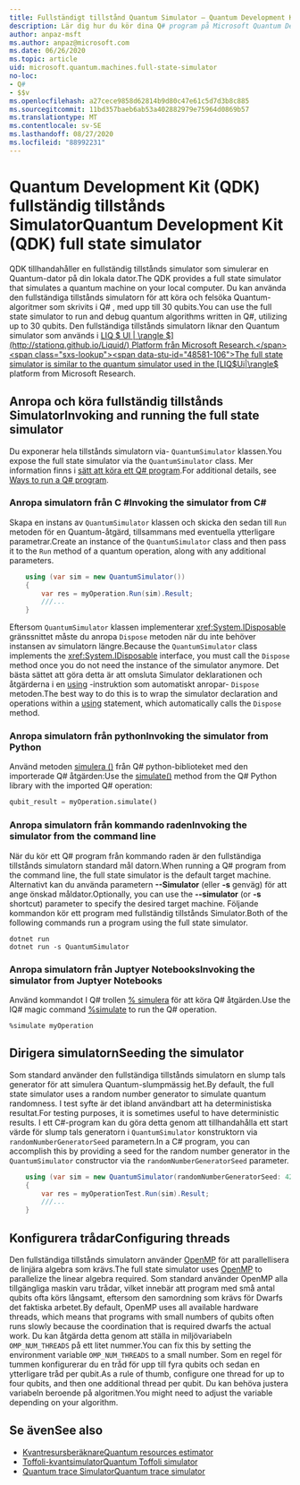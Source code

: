 ```yaml
---
title: Fullständigt tillstånd Quantum Simulator – Quantum Development Kit
description: Lär dig hur du kör dina Q# program på Microsoft Quantum Development Kit fullständiga tillstånds simulatorn.
author: anpaz-msft
ms.author: anpaz@microsoft.com
ms.date: 06/26/2020
ms.topic: article
uid: microsoft.quantum.machines.full-state-simulator
no-loc:
- Q#
- $$v
ms.openlocfilehash: a27cece9858d62814b9d80c47e61c5d7d3b8c885
ms.sourcegitcommit: 11bd357baeb6ab53a402882979e75964d0869b57
ms.translationtype: MT
ms.contentlocale: sv-SE
ms.lasthandoff: 08/27/2020
ms.locfileid: "88992231"
---
```

# <a name="quantum-development-kit-qdk-full-state-simulator"></a><span data-ttu-id="48581-103">Quantum Development Kit (QDK) fullständig tillstånds Simulator</span><span class="sxs-lookup"><span data-stu-id="48581-103">Quantum Development Kit (QDK) full state simulator</span></span>

<span data-ttu-id="48581-104">QDK tillhandahåller en fullständig tillstånds simulator som simulerar en Quantum-dator på din lokala dator.</span><span class="sxs-lookup"><span data-stu-id="48581-104">The QDK provides a full state simulator that simulates a quantum machine on your local computer.</span></span> <span data-ttu-id="48581-105">Du kan använda den fullständiga tillstånds simulatorn för att köra och felsöka Quantum-algoritmer som skrivits i Q# , med upp till 30 qubits.</span><span class="sxs-lookup"><span data-stu-id="48581-105">You can use the full state simulator to run and debug quantum algorithms written in Q#, utilizing up to 30 qubits.</span></span> <span data-ttu-id="48581-106">Den fullständiga tillstånds simulatorn liknar den Quantum simulator som används i  [LIQ $ UI | \rangle $](http://stationq.github.io/Liquid/) Platform från Microsoft Research.</span><span class="sxs-lookup"><span data-stu-id="48581-106">The full state simulator is similar to the quantum simulator used in the  [LIQ$Ui|\rangle$](http://stationq.github.io/Liquid/) platform from Microsoft Research.</span></span>

## <a name="invoking-and-running-the-full-state-simulator"></a><span data-ttu-id="48581-107">Anropa och köra fullständig tillstånds Simulator</span><span class="sxs-lookup"><span data-stu-id="48581-107">Invoking and running the full state simulator</span></span>

<span data-ttu-id="48581-108">Du exponerar hela tillstånds simulatorn via- `QuantumSimulator` klassen.</span><span class="sxs-lookup"><span data-stu-id="48581-108">You expose the full state simulator via the `QuantumSimulator` class.</span></span> <span data-ttu-id="48581-109">Mer information finns i [sätt att köra ett Q# program](xref:microsoft.quantum.guide.host-programs).</span><span class="sxs-lookup"><span data-stu-id="48581-109">For additional details, see [Ways to run a Q# program](xref:microsoft.quantum.guide.host-programs).</span></span>

### <a name="invoking-the-simulator-from-c"></a><span data-ttu-id="48581-110">Anropa simulatorn från C #</span><span class="sxs-lookup"><span data-stu-id="48581-110">Invoking the simulator from C#</span></span>

<span data-ttu-id="48581-111">Skapa en instans av `QuantumSimulator` klassen och skicka den sedan till `Run` metoden för en Quantum-åtgärd, tillsammans med eventuella ytterligare parametrar.</span><span class="sxs-lookup"><span data-stu-id="48581-111">Create an instance of the `QuantumSimulator` class and then pass it to the `Run` method of a quantum operation, along with any additional parameters.</span></span>
```csharp
    using (var sim = new QuantumSimulator())
    {
        var res = myOperation.Run(sim).Result;
        ///...
    }
```

<span data-ttu-id="48581-112">Eftersom `QuantumSimulator` klassen implementerar <xref:System.IDisposable> gränssnittet måste du anropa `Dispose` metoden när du inte behöver instansen av simulatorn längre.</span><span class="sxs-lookup"><span data-stu-id="48581-112">Because the `QuantumSimulator` class implements the <xref:System.IDisposable> interface, you must call the `Dispose` method once you do not need the instance of the simulator anymore.</span></span> <span data-ttu-id="48581-113">Det bästa sättet att göra detta är att omsluta Simulator deklarationen och åtgärderna i en [using](https://docs.microsoft.com/dotnet/csharp/language-reference/keywords/using-statement) -instruktion som automatiskt anropar- `Dispose` metoden.</span><span class="sxs-lookup"><span data-stu-id="48581-113">The best way to do this is to wrap the simulator declaration and operations within a [using](https://docs.microsoft.com/dotnet/csharp/language-reference/keywords/using-statement) statement, which automatically calls the `Dispose` method.</span></span>

### <a name="invoking-the-simulator-from-python"></a><span data-ttu-id="48581-114">Anropa simulatorn från python</span><span class="sxs-lookup"><span data-stu-id="48581-114">Invoking the simulator from Python</span></span>

<span data-ttu-id="48581-115">Använd metoden [simulera ()](https://docs.microsoft.com/python/qsharp-core/qsharp.loader.qsharpcallable) från Q# python-biblioteket med den importerade Q# åtgärden:</span><span class="sxs-lookup"><span data-stu-id="48581-115">Use the [simulate()](https://docs.microsoft.com/python/qsharp-core/qsharp.loader.qsharpcallable) method from the Q# Python library with the imported Q# operation:</span></span>

```python
qubit_result = myOperation.simulate()
```

### <a name="invoking-the-simulator-from-the-command-line"></a><span data-ttu-id="48581-116">Anropa simulatorn från kommando raden</span><span class="sxs-lookup"><span data-stu-id="48581-116">Invoking the simulator from the command line</span></span>

<span data-ttu-id="48581-117">När du kör ett Q# program från kommando raden är den fullständiga tillstånds simulatorn standard mål datorn.</span><span class="sxs-lookup"><span data-stu-id="48581-117">When running a Q# program from the command line, the full state simulator is the default target machine.</span></span> <span data-ttu-id="48581-118">Alternativt kan du använda parametern **--Simulator** (eller **-s** genväg) för att ange önskad måldator.</span><span class="sxs-lookup"><span data-stu-id="48581-118">Optionally, you can use the **--simulator** (or **-s** shortcut) parameter to specify the desired target machine.</span></span> <span data-ttu-id="48581-119">Följande kommandon kör ett program med fullständig tillstånds Simulator.</span><span class="sxs-lookup"><span data-stu-id="48581-119">Both of the following commands run a program using the full state simulator.</span></span> 

```dotnetcli
dotnet run
dotnet run -s QuantumSimulator
```

### <a name="invoking-the-simulator-from-juptyer-notebooks"></a><span data-ttu-id="48581-120">Anropa simulatorn från Juptyer Notebooks</span><span class="sxs-lookup"><span data-stu-id="48581-120">Invoking the simulator from Juptyer Notebooks</span></span>

<span data-ttu-id="48581-121">Använd kommandot I Q# trollen [% simulera](xref:microsoft.quantum.iqsharp.magic-ref.simulate) för att köra Q# åtgärden.</span><span class="sxs-lookup"><span data-stu-id="48581-121">Use the IQ# magic command [%simulate](xref:microsoft.quantum.iqsharp.magic-ref.simulate) to run the Q# operation.</span></span>

```
%simulate myOperation
```
## <a name="seeding-the-simulator"></a><span data-ttu-id="48581-122">Dirigera simulatorn</span><span class="sxs-lookup"><span data-stu-id="48581-122">Seeding the simulator</span></span>

<span data-ttu-id="48581-123">Som standard använder den fullständiga tillstånds simulatorn en slump tals generator för att simulera Quantum-slumpmässig het.</span><span class="sxs-lookup"><span data-stu-id="48581-123">By default, the full state simulator uses a random number generator to simulate quantum randomness.</span></span> <span data-ttu-id="48581-124">I test syfte är det ibland användbart att ha deterministiska resultat.</span><span class="sxs-lookup"><span data-stu-id="48581-124">For testing purposes, it is sometimes useful to have deterministic results.</span></span> <span data-ttu-id="48581-125">I ett C#-program kan du göra detta genom att tillhandahålla ett start värde för slump tals generatorn i `QuantumSimulator` konstruktorn via `randomNumberGeneratorSeed` parametern.</span><span class="sxs-lookup"><span data-stu-id="48581-125">In a C# program, you can accomplish this by providing a seed for the random number generator in the `QuantumSimulator` constructor via the `randomNumberGeneratorSeed` parameter.</span></span>

```csharp
    using (var sim = new QuantumSimulator(randomNumberGeneratorSeed: 42))
    {
        var res = myOperationTest.Run(sim).Result;
        ///...
    }
```

## <a name="configuring-threads"></a><span data-ttu-id="48581-126">Konfigurera trådar</span><span class="sxs-lookup"><span data-stu-id="48581-126">Configuring threads</span></span>

<span data-ttu-id="48581-127">Den fullständiga tillstånds simulatorn använder [OpenMP](http://www.openmp.org/) för att parallellisera de linjära algebra som krävs.</span><span class="sxs-lookup"><span data-stu-id="48581-127">The full state simulator uses [OpenMP](http://www.openmp.org/) to parallelize the linear algebra required.</span></span> <span data-ttu-id="48581-128">Som standard använder OpenMP alla tillgängliga maskin varu trådar, vilket innebär att program med små antal qubits ofta körs långsamt, eftersom den samordning som krävs för Dwarfs det faktiska arbetet.</span><span class="sxs-lookup"><span data-stu-id="48581-128">By default, OpenMP uses all available hardware threads, which means that programs with small numbers of qubits often runs slowly because the coordination that is required dwarfs the actual work.</span></span> <span data-ttu-id="48581-129">Du kan åtgärda detta genom att ställa in miljövariabeln `OMP_NUM_THREADS` på ett litet nummer.</span><span class="sxs-lookup"><span data-stu-id="48581-129">You can fix this by setting the environment variable `OMP_NUM_THREADS` to a small number.</span></span> <span data-ttu-id="48581-130">Som en regel för tummen konfigurerar du en tråd för upp till fyra qubits och sedan en ytterligare tråd per qubit.</span><span class="sxs-lookup"><span data-stu-id="48581-130">As a rule of thumb, configure one thread for up to four qubits, and then one additional thread per qubit.</span></span> <span data-ttu-id="48581-131">Du kan behöva justera variabeln beroende på algoritmen.</span><span class="sxs-lookup"><span data-stu-id="48581-131">You might need to adjust the variable depending on your algorithm.</span></span>

## <a name="see-also"></a><span data-ttu-id="48581-132">Se även</span><span class="sxs-lookup"><span data-stu-id="48581-132">See also</span></span>

- [<span data-ttu-id="48581-133">Kvantresursberäknare</span><span class="sxs-lookup"><span data-stu-id="48581-133">Quantum resources estimator</span></span>](xref:microsoft.quantum.machines.resources-estimator)
- [<span data-ttu-id="48581-134">Toffoli-kvantsimulator</span><span class="sxs-lookup"><span data-stu-id="48581-134">Quantum Toffoli simulator</span></span>](xref:microsoft.quantum.machines.toffoli-simulator)
- [<span data-ttu-id="48581-135">Quantum trace Simulator</span><span class="sxs-lookup"><span data-stu-id="48581-135">Quantum trace simulator</span></span>](xref:microsoft.quantum.machines.qc-trace-simulator.intro)